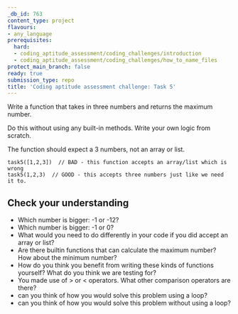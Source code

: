 ```yaml
---
_db_id: 763
content_type: project
flavours:
- any_language
prerequisites:
  hard:
  - coding_aptitude_assessment/coding_challenges/introduction
  - coding_aptitude_assessment/coding_challenges/how_to_name_files
protect_main_branch: false
ready: true
submission_type: repo
title: 'Coding aptitude assessment challenge: Task 5'
---
```


Write a function that takes in three numbers and returns the maximum number.

Do this without using any built-in methods. Write your own logic from scratch.

The function should expect a 3 numbers, not an array or list.

```
task5([1,2,3])  // BAD - this function accepts an array/list which is wrong
task5(1,2,3)  // GOOD - this accepts three numbers just like we need it to.
```

## Check your understanding 

- Which number is bigger: -1 or -12? 
- Which number is bigger: -1 or 0?
- What would you need to do differently in your code if you did accept an array or list?
- Are there builtin functions that can calculate the maximum number? How about the minimum number? 
- How do you think you benefit from writing these kinds of functions yourself? What do you think we are testing for? 
- You made use of > or < operators. What other comparison operators are there? 
- can you think of how you would solve this problem using a loop? 
- can you think of how you would solve this problem without using a loop?